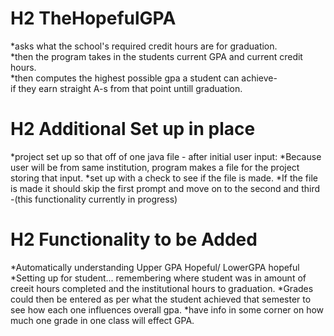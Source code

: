 # H2 TheHopefulGPA  
*asks what the school's required credit hours are for graduation.  
*then the program takes in the students current GPA and current credit hours.  
*then computes the highest possible gpa a student can achieve-  
if they earn straight A-s from that point untill graduation.
   
# H2 Additional Set up in place 
 *project set up so that off of one java file - after initial user input:
 *Because user will be from same institution, program makes a file for the project storing that input.
 *set up with a check to see if the file is made.
 *If the file is made it should skip the first prompt and move on to the second and third -(this functionality currently in progress)
    
# H2 Functionality to be Added
*Automatically understanding Upper GPA Hopeful/ LowerGPA hopeful
*Setting up for student... remembering where student was in amount of creeit hours completed and the institutional hours to graduation.
*Grades could then be entered as per what the student achieved that semester to see how each one influences overall gpa.
*have info in some corner on how much one grade in one class will effect GPA.
